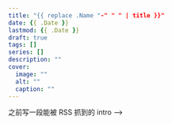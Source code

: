 ```yaml
---
title: "{{ replace .Name "-" " " | title }}"
date: {{ .Date }}
lastmod: {{ .Date }}
draft: true
tags: []
series: []
description: ""
cover:
  image: ""
  alt: ""
  caption: ""
---
```

<!-- 摘要：在 <!--more--> 之前写一段能被 RSS 抓到的 intro -->
<!--more-->
